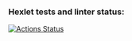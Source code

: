 ### Hexlet tests and linter status:
[![Actions Status](https://github.com/janmare/php-project-lvl1/workflows/hexlet-check/badge.svg)](https://github.com/janmare/php-project-lvl1/actions)